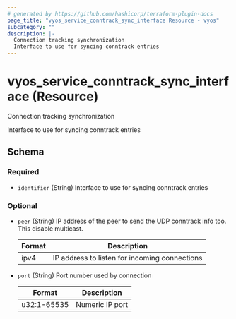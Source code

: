 ```yaml
---
# generated by https://github.com/hashicorp/terraform-plugin-docs
page_title: "vyos_service_conntrack_sync_interface Resource - vyos"
subcategory: ""
description: |-
  Connection tracking synchronization
  Interface to use for syncing conntrack entries
---
```


# vyos_service_conntrack_sync_interface (Resource)

Connection tracking synchronization

Interface to use for syncing conntrack entries



<!-- schema generated by tfplugindocs -->
## Schema

### Required

- `identifier` (String) Interface to use for syncing conntrack entries

### Optional

- `peer` (String) IP address of the peer to send the UDP conntrack info too. This disable multicast.

    |  Format  |  Description  |
    |----------|---------------|
    |  ipv4  |  IP address to listen for incoming connections  |
- `port` (String) Port number used by connection

    |  Format  |  Description  |
    |----------|---------------|
    |  u32:1-65535  |  Numeric IP port  |
